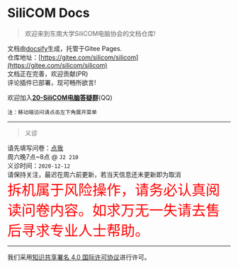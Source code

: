 # SiliCOM Docs

> 欢迎来到东南大学SiliCOM电脑协会的文档仓库!  

文档由[docsify](https://docsify.js.org/)生成，托管于Gitee Pages.  
仓库地址：[https://gitee.com/silicom/silicom](https://gitee.com/silicom/silicom)  
文档正在完善，欢迎贡献(PR)  
评论插件已部署，现可畅所欲言!  

欢迎加入[**20-SiliCOM电脑答疑群**](https://jq.qq.com/?_wv=1027&k=1SXJiOPz)(QQ)  

`注：移动端访问请点击左下角展开菜单`  

***
> 义诊  

请先填写问卷：[点我](https://docs.qq.com/form/page/DSnBqUnpFeW1acU1S?_w_tencentdocx_form=1)  
周六晚7点~8点 @ `J2 210`  
义诊时间：`2020-12-12`  
请保持关注，最迟在周六前更新，若当天信息还未更新即为取消  
<font face="微软雅黑" color=red size=6>拆机属于风险操作，请务必认真阅读问卷内容。如求万无一失请去售后寻求专业人士帮助。</font>  
***
<a rel="license" href="http://creativecommons.org/licenses/by/4.0/"></a>我们采用<a rel="license" href="http://creativecommons.org/licenses/by/4.0/deed.zh">知识共享署名 4.0 国际许可协议</a>进行许可。  
